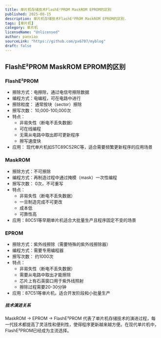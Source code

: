 ```yaml
---
title: 单片机存储技术FlashE²PROM MaskROM EPROM的区别
published: 2025-08-15
description: 单片机存储技术FlashE²PROM MaskROM EPROM的区别.
tags: [单片机]
category: 单片机
licenseName: "Unlicensed"
author: panxiao
sourceLink: "https://github.com/px6707/myblog"
draft: false
---
```


## FlashE²PROM MaskROM EPROM的区别
### FlashE²PROM
- 擦除方式：电擦除，通过电信号擦除数据
- 编程方式：电编程，可在电路中进行
- 擦除粒度： 通常按块（sector）擦除
- 擦写次数： 10,000-100,000次
- 特点：
  - 非易失性（断电不丢失数据）
  - 可在线编程
  - 无需从电路中取出即可更新程序
  - 擦写速度快
- 应用： 现代单片机如STC89C52RC等，适合需要频繁更新程序的应用场景
### MaskROM

- 擦除方式：不可擦除
- 编程方式：再制造过程中通过掩模（mask）一次性编程
- 擦写次数： 0次，不可重写
- 特点：
  - 非易失性（断电不丢失数据）
  - 一旦制造完成不可更改
  - 成本低
  - 可靠性高
- 应用：80C51等早期单片机适合大批量生产且程序固定不变的场景

### EPROM
- 擦除方式：紫外线擦除（需要特殊的紫外线擦除器）
- 编程方式：需要专用编程器
- 擦写次数： 约1000次
- 特点：
  - 非易失性（断电不丢失数据）
  - 需要从电路中取出才能擦除
  - 芯片上有石英窗口用于紫外线照射
  - 擦除过程需要20-30分钟
- 应用：87C51等单片机，适合开发阶段和小批量生产

##### 技术演进关系
MaskROM → EPROM → FlashE²PROM 代表了单片机存储技术的演进过程，每一代技术都提高了灵活性和便利性，使得程序更新越来越方便。在现代单片机中，FlashE²PROM已经成为主流选择。